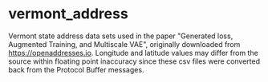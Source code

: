 # vermont_address

Vermont state address data sets used in the paper "Generated loss, Augmented Training, and Multiscale VAE", originally downloaded from https://openaddresses.io. Longitude and latitude values may differ from the source within floating point inaccuracy since these csv files were converted back from the Protocol Buffer messages.
